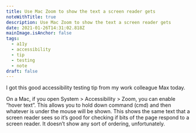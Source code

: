 ```yaml
---
title: Use Mac Zoom to show the text a screen reader gets
noteWithTitle: true
description: Use Mac Zoom to show the text a screen reader gets
date: 2021-01-26T14:31:02.818Z
mainImage.isAnchor: false
tags:
  - a11y
  - accessibility
  - tip
  - testing
  - note
draft: false
---
```

I got this good accessibility testing tip from my work colleague Max today. 

On a Mac, if you open System > Accessibility > Zoom, you can enable “hover text”. This allows you to hold down command (cmd) and then whatever is under the mouse will be shown. This shows the same text that a screen reader sees so it’s good for checking if bits of the page respond to a screen reader. It doesn’t show any sort of ordering, unfortunately.
